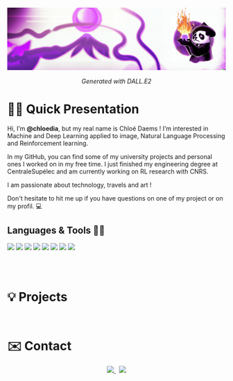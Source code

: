 ![background](background.png)
<center><i>Generated with DALL.E2</i></center>

# 👋🏼 Quick Presentation

Hi, I’m **@chloedia**, but my real name is Chloé Daems ! I’m interested in Machine and Deep Learning applied to image, Natural Language Processing and Reinforcement learning.

In my GitHub, you can find some of my university projects and personal ones I worked on in my free time. I just finished my engineering degree at CentraleSupélec and am currently working on RL research with CNRS.

I am passionate about technology, travels and art !

Don't hesitate to hit me up if you have questions on one of my project or on my profil. 💻

## Languages & Tools 👩‍💻

![](https://img.shields.io/badge/Code-Python-informational?style=flat&logo=python&logoColor=white&color=BF40BF)
![](https://img.shields.io/badge/Code-R-informational?style=flat&logo=R&logoColor=white&color=BF40BF)
![](https://img.shields.io/badge/Code-C++-informational?style=flat&logo=cplusplus&logoColor=white&color=BF40BF)
![](https://img.shields.io/badge/Tools-LaTeX-informational?style=flat&logo=latex&logoColor=white&color=BF40BF)
![](https://img.shields.io/badge/Tools-Docker-informational?style=flat&logo=docker&logoColor=white&color=BF40BF)
![](https://img.shields.io/badge/Tools-Spark-informational?style=flat&logo=apachespark&logoColor=white&color=BF40BF)
![](https://img.shields.io/badge/Tools-K3s-informational?style=flat&logo=kubernetes&logoColor=white&color=BF40BF)
![](https://img.shields.io/badge/Shell-Bash-informational?style=flat&logo=gnubash&logoColor=white&color=BF40BF)


<br><br>
# 💡 Projects

<br>


# ✉️ Contact

<p align="center">
	<a href="https://www.linkedin.com/in/chloe-daems/">
		<img src="https://img.shields.io/badge/-LINKEDIN-0077B5?style=for-the-badge&logo=linkedin&logoColor=white">
	</a>
	<span>&nbsp;</span>
	<a href="mailto:chloedaems0@gmail.com">
		<img src="https://img.shields.io/badge/MAIL-SEND-white?style=for-the-badge&logo=Mailgun">
	</a>
</p>
<br>


